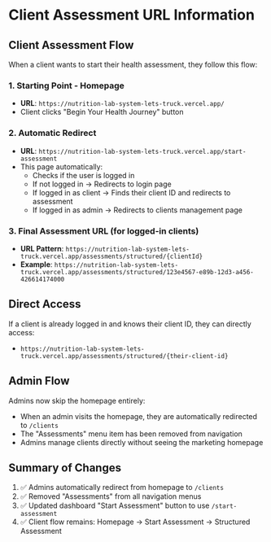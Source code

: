 # Client Assessment URL Information

## Client Assessment Flow

When a client wants to start their health assessment, they follow this flow:

### 1. **Starting Point - Homepage**
- **URL**: `https://nutrition-lab-system-lets-truck.vercel.app/`
- Client clicks "Begin Your Health Journey" button

### 2. **Automatic Redirect**
- **URL**: `https://nutrition-lab-system-lets-truck.vercel.app/start-assessment`
- This page automatically:
  - Checks if the user is logged in
  - If not logged in → Redirects to login page
  - If logged in as client → Finds their client ID and redirects to assessment
  - If logged in as admin → Redirects to clients management page

### 3. **Final Assessment URL (for logged-in clients)**
- **URL Pattern**: `https://nutrition-lab-system-lets-truck.vercel.app/assessments/structured/{clientId}`
- **Example**: `https://nutrition-lab-system-lets-truck.vercel.app/assessments/structured/123e4567-e89b-12d3-a456-426614174000`

## Direct Access

If a client is already logged in and knows their client ID, they can directly access:
- `https://nutrition-lab-system-lets-truck.vercel.app/assessments/structured/{their-client-id}`

## Admin Flow

Admins now skip the homepage entirely:
- When an admin visits the homepage, they are automatically redirected to `/clients`
- The "Assessments" menu item has been removed from navigation
- Admins manage clients directly without seeing the marketing homepage

## Summary of Changes

1. ✅ Admins automatically redirect from homepage to `/clients`
2. ✅ Removed "Assessments" from all navigation menus
3. ✅ Updated dashboard "Start Assessment" button to use `/start-assessment`
4. ✅ Client flow remains: Homepage → Start Assessment → Structured Assessment